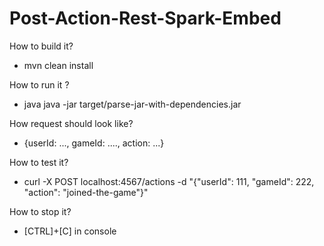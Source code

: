 # Post-Action-Rest-Spark-Embed

How to build it?
- mvn clean install

How to run it ?
- java java -jar target/parse-jar-with-dependencies.jar 

How request should look like?
- {userId: ..., gameId: ...., action: ...}

How to test it?
- curl -X POST localhost:4567/actions -d "{"userId": 111, "gameId": 222, "action": "joined-the-game"}"

How to stop it?
- [CTRL]+[C] in console
